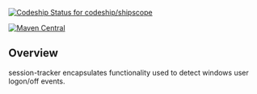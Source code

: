 [![Codeship Status for codeship/shipscope](https://codeship.com/projects/50266990-0c06-0135-749e-1e85f2753028/status) ](https://app.codeship.com/projects/215191)

[![Maven Central](https://maven-badges.herokuapp.com/maven-central/de.sonsts/session-tracker/badge.svg)](https://maven-badges.herokuapp.com/maven-central/de.sonsts/session-tracker)


## Overview

session-tracker encapsulates functionality used to detect windows user logon/off events. 

